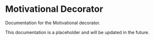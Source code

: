 # Motivational Decorator

Documentation for the Motivational decorator.

This documentation is a placeholder and will be updated in the future.
